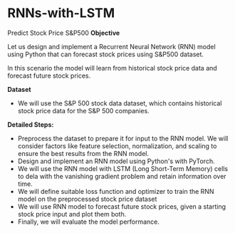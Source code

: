 # RNNs-with-LSTM
Predict Stock Price S&amp;P500
**Objective**

Let us design and implement a Recurrent Neural Network (RNN) model using Python that can forecast stock prices using S&P500 dataset. 

In this scenario the model will learn from historical stock price data and forecast future stock prices.

**Dataset**
- We will use the S&P 500 stock data dataset, which contains historical stock price data for the S&P 500 companies.

**Detailed Steps:**
- Preprocess the dataset to prepare it for input to the RNN model. We will consider factors like feature selection, normalization, and scaling to ensure the best results from the RNN model.
- Design and implement an RNN model using Python's with PyTorch.
- We will use the RNN model with LSTM (Long Short-Term Memory) cells to dela with the vanishing gradient problem and retain information over time.
- We will define suitable loss function and optimizer to train the RNN model  on the preprocessed stock price dataset 
- We will use RNN model to forecast future stock prices, given a starting stock price input and plot them both.
- Finally, we will evaluate the model performance.

